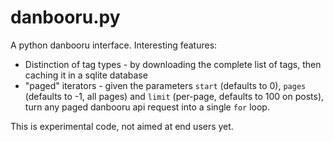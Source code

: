 # danbooru.py

A python danbooru interface. Interesting features:

 - Distinction of tag types - by downloading the complete list of tags, then caching it in a sqlite database
 - "paged" iterators - given the parameters `start` (defaults to 0), `pages` (defaults to -1, all pages) and `limit` (per-page, defaults to 100 on posts), turn any paged danbooru api request into a single `for` loop.

This is experimental code, not aimed at end users yet.
